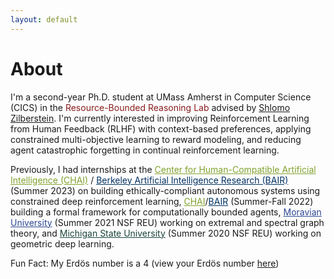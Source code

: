 ```yaml
---
layout: default
---
```


# About

I'm a second-year Ph.D. student at UMass Amherst in Computer Science (CICS) in the <a style="color: rgb(136, 28, 29)"> Resource-Bounded Reasoning Lab</a> advised by [Shlomo Zilberstein](https://groups.cs.umass.edu/shlomo/). I'm currently interested in improving Reinforcement Learning from Human Feedback (RLHF) with context-based preferences, applying constrained multi-objective learning to reward modeling, and reducing agent catastrophic forgetting in continual reinforcement learning.

Previously, I had internships at the <a href="https://humancompatible.ai/" style="color: rgb(129, 162, 46)">Center for Human-Compatible Artificial Intelligence (CHAI)</a> / <a href="https://bair.berkeley.edu/" style="color: rgb(1, 49, 98)">Berkeley Artificial Intelligence Research (BAIR)</a> (Summer 2023) on building ethically-compliant autonomous systems using constrained deep reinforcement learning, <a href="https://humancompatible.ai/" style="color: rgb(129, 162, 46)"> CHAI</a>/<a href="https://bair.berkeley.edu/" style="color: rgb(1, 49, 98)">BAIR</a>  (Summer-Fall 2022) building a formal framework for computationally bounded agents, <a href="https://lbc.msu.edu/about/suriem.html" style="color: rgb(44, 70, 147)"> Moravian University</a> (Summer 2021 NSF REU) working on extremal and spectral graph theory, and <a href="https://lbc.msu.edu/about/suriem.html" style="color: rgb(25, 69, 59)"> Michigan State University</a> (Summer 2020 NSF REU) working on geometric deep learning.

Fun Fact: My Erd&ouml;s number is a 4 (view your Erd&ouml;s number [here](https://mathscinet.ams.org/mathscinet/freetools/collab-dist))

<!-- ### Inline styles and components
Text can be **bold**, _italic_, or ~~strikethrough~~.

[Link to another page](./another-page.html).

There should be whitespace between paragraphs.

There should be whitespace between paragraphs. We recommend including a README, or a file with information about your project. -->